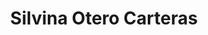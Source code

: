 ---
title: "Silvina Otero Carteras"
url: /lomas-del-mirador/silvina-otero-carteras/
shop: bolsas y maletas
---